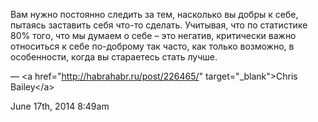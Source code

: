 Вам нужно постоянно следить за тем, насколько вы добры к себе, пытаясь
заставить себя что-то сделать. Учитывая, что по статистике 80% того, что
мы думаем о себе – это негатив, критически важно относиться к себе
по-доброму так часто, как только возможно, в особенности, когда вы
стараетесь стать лучше.

— &lt;a href="http://habrahabr.ru/post/226465/"
target="\_blank"&gt;Chris Bailey&lt;/a&gt;

<span id="timestamp"> June 17th, 2014 8:49am </span>
